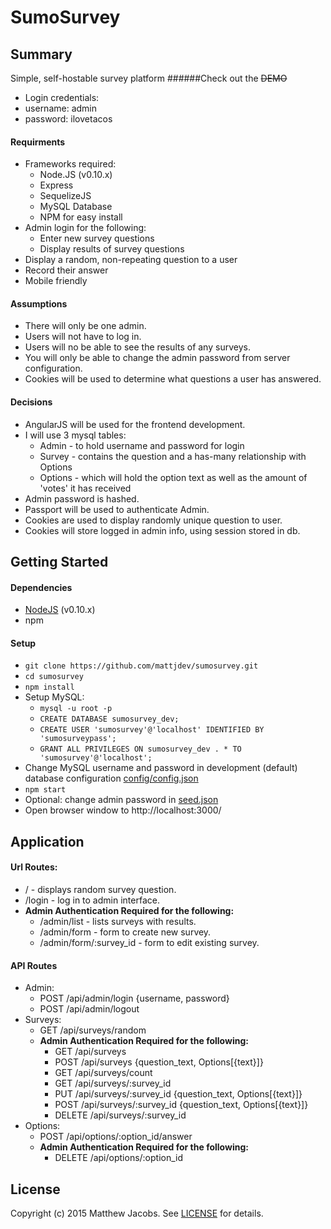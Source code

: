 # SumoSurvey

## Summary

Simple, self-hostable survey platform
######Check out the ~~DEMO~~
* Login credentials:
 * username: admin
 * password: ilovetacos


#### Requirments

* Frameworks required:
  *  Node.JS (v0.10.x)
  *  Express
  *  SequelizeJS
  *  MySQL Database
  *  NPM for easy install
* Admin login for the following:
  * Enter new survey questions
  * Display results of survey questions
* Display a random, non-repeating question to a user
* Record their answer
* Mobile friendly

#### Assumptions

* There will only be one admin.
* Users will not have to log in.
* Users will no be able to see the results of any surveys.
* You will only be able to change the admin password from server configuration.
* Cookies will be used to determine what questions a user has answered.

#### Decisions

* AngularJS will be used for the frontend development.
* I will use 3 mysql tables:
  * Admin - to hold username and password for login
  * Survey - contains the question and a has-many relationship with Options
  * Options - which will hold the option text as well as the amount of 'votes' it has received
* Admin password is hashed.
* Passport will be used to authenticate Admin.
* Cookies are used to display randomly unique question to user.
* Cookies will store logged in admin info, using session stored in db.

## Getting Started

#### Dependencies

* [NodeJS](https://nodejs.org/download/) (v0.10.x)
* npm

#### Setup

* `git clone https://github.com/mattjdev/sumosurvey.git`
* `cd sumosurvey`
* `npm install`
* Setup MySQL:
  * `mysql -u root -p`
  * `CREATE DATABASE sumosurvey_dev;`
  * `CREATE USER 'sumosurvey'@'localhost' IDENTIFIED BY 'sumosurveypass';`
  * `GRANT ALL PRIVILEGES ON sumosurvey_dev . * TO 'sumosurvey'@'localhost';`
* Change MySQL username and password in development (default) database configuration [config/config.json](config/config.json)
* `npm start`
* Optional: change admin password in [seed.json](seed.json)
* Open browser window to http://localhost:3000/

## Application

#### Url Routes:
* / - displays random survey question.
* /login - log in to admin interface.
* **Admin Authentication Required for the following:**
  * /admin/list - lists surveys with results.
  * /admin/form - form to create new survey.
  * /admin/form/:survey_id - form to edit existing survey.

#### API Routes

* Admin:
  * POST /api/admin/login {username, password}
  * POST /api/admin/logout
* Surveys:
  * GET /api/surveys/random
  * **Admin Authentication Required for the following:**
    * GET /api/surveys
    * POST /api/surveys {question_text, Options[{text}]}
    * GET /api/surveys/count
    * GET /api/surveys/:survey_id
    * PUT /api/surveys/:survey_id {question_text, Options[{text}]}
    * POST /api/surveys/:survey_id {question_text, Options[{text}]}
    * DELETE /api/surveys/:survey_id
* Options:
  * POST /api/options/:option_id/answer
  * **Admin Authentication Required for the following:**
    * DELETE /api/options/:option_id

## License

Copyright (c) 2015 Matthew Jacobs.
See [LICENSE](LICENSE) for details.
